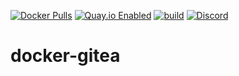 [![Docker Pulls](https://badgen.net/docker/pulls/noenv/gitea)](https://hub.docker.com/r/noenv/gitea)
[![Quay.io Enabled](https://badgen.net/badge/quay%20pulls/enabled/green)](https://quay.io/repository/noenv/gitea)
[![build](https://github.com/NoEnv/docker-gitea/actions/workflows/build.yml/badge.svg)](https://github.com/NoEnv/docker-gitea/actions/workflows/build.yml)
[![Discord](https://badgen.net/discord/online-members/mZAjkQfYSj)](https://discord.gg/mZAjkQfYSj)

# docker-gitea

